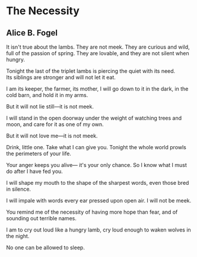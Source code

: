 # The Necessity
## Alice B. Fogel
It isn't true about the lambs.
They are not meek.
They are curious and wild,
full of the passion of spring.
They are lovable,
and they are not silent when hungry.

Tonight the last of the triplet lambs
is piercing the quiet with its need.
Its siblings are stronger
and will not let it eat.

I am its keeper, the farmer, its mother,
I will go down to it in the dark,
in the cold barn,
and hold it in my arms.

But it will not lie still—it is not meek.

I will stand in the open doorway
under the weight of watching trees and moon,
and care for it as one of my own.

But it will not love me—it is not meek.

Drink, little one. Take what I can give you.
Tonight the whole world prowls
the perimeters of your life.

Your anger keeps you alive—
it's your only chance.
So I know what I must do
after I have fed you.

I will shape my mouth to the shape
of the sharpest words,
even those bred in silence.

I will impale with words every ear
pressed upon open air.
I will not be meek.

You remind me of the necessity
of having more hope than fear,
and of sounding out terrible names.

I am to cry out loud
like a hungry lamb, cry loud
enough to waken wolves in the night.

No one can be allowed to sleep.
